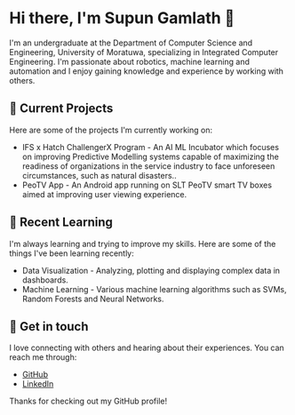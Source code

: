 # Hi there, I'm Supun Gamlath 👋
I'm an undergraduate at the Department of Computer Science and Engineering, University of Moratuwa, specializing in Integrated Computer Engineering. I'm passionate about robotics, machine learning and automation and I enjoy gaining knowledge and experience by working with others.

## 🔭 Current Projects
Here are some of the projects I'm currently working on:

* IFS x Hatch ChallengerX Program - An AI ML Incubator which focuses on improving Predictive Modelling systems capable of maximizing the readiness of organizations in the service industry to face unforeseen circumstances, such as natural disasters..
* PeoTV App - An Android app running on SLT PeoTV smart TV boxes aimed at improving user viewing experience.

## 🌱 Recent Learning
I'm always learning and trying to improve my skills. Here are some of the things I've been learning recently:

* Data Visualization - Analyzing, plotting and displaying complex data in dashboards.
* Machine Learning - Various machine learning algorithms such as SVMs, Random Forests and Neural Networks.

## 💬 Get in touch
I love connecting with others and hearing about their experiences. You can reach me through:

* [GitHub](https://github.com/supungamlath)
* [LinkedIn](https://www.linkedin.com/in/supungamlath)

Thanks for checking out my GitHub profile! 
